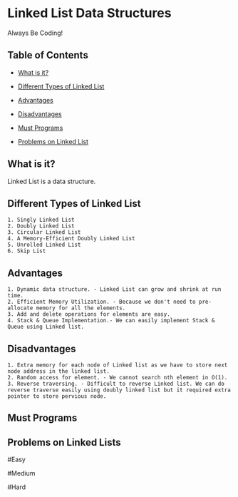 # Linked List Data Structures
Always Be Coding!

## Table of Contents

- [What is it?](#what-is-it)
- [Different Types of Linked List](#different-types-of-linked-list)
- [Advantages](#Advantages)
- [Disadvantages](#Disadvantages)
- [Must Programs](#mustprogramms)

- [Problems on Linked List](#problems-on-linked-list)

## What is it?

 Linked List is a data structure.
 
## Different Types of Linked List
	1. Singly Linked List
	2. Doubly Linked List
	3. Circular Linked List
	4. A Memory-Efficient Doubly Linked List
	5. Unrolled Linked List
	6. Skip List

## Advantages
	1. Dynamic data structure. - Linked List can grow and shrink at run time.
	2. Efficient Memory Utilization. - Because we don't need to pre-allocate memory for all the elements.
	3. Add and delete operations for elements are easy.
	4. Stack & Queue Implementation.- We can easily implement Stack & Queue using Linked list. 

## Disadvantages
	1. Extra memory for each node of Linked list as we have to store next node address in the linked list. 
	2. Random access for element. - We cannot search nth element in O(1).
	3. Reverse traversing. - Difficult to reverse Linked list. We can do reverse traverse easily using doubly linked list but it required extra pointer to store pervious node. 

## Must Programs

## Problems on Linked Lists

#Easy

#Medium

#Hard
